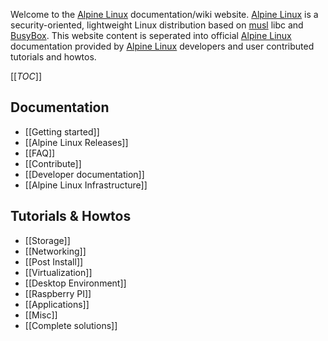 Welcome to the [Alpine Linux] documentation/wiki website. [Alpine Linux] is a 
security-oriented, lightweight Linux distribution based on [musl] libc and 
[BusyBox]. This website content is seperated into official [Alpine Linux] 
documentation provided by [Alpine Linux] developers and user contributed 
tutorials and howtos.

[[_TOC_]]

## Documentation

- [[Getting started]]
- [[Alpine Linux Releases]]
- [[FAQ]]
- [[Contribute]]
- [[Developer documentation]]
- [[Alpine Linux Infrastructure]]

## Tutorials & Howtos

- [[Storage]]
- [[Networking]]
- [[Post Install]]
- [[Virtualization]]
- [[Desktop Environment]]
- [[Raspberry PI]]
- [[Applications]]
- [[Misc]]
- [[Complete solutions]]

[Alpine Linux]: https://alpinelinux.org
[BusyBox]: https://www.busybox.net/
[musl]: https://www.musl-libc.org/